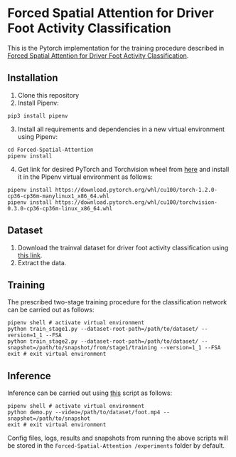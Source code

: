 # Forced Spatial Attention for Driver Foot Activity Classification

This is the Pytorch implementation for the training procedure described in [Forced Spatial Attention for Driver Foot Activity Classification](http://cvrr.ucsd.edu/publications/2019/FSAFAC.pdf).

## Installation
1) Clone this repository
2) Install Pipenv:
```shell
pip3 install pipenv
```
3) Install all requirements and dependencies in a new virtual environment using Pipenv:
```shell
cd Forced-Spatial-Attention
pipenv install
```
4) Get link for desired PyTorch and Torchvision wheel from [here](https://download.pytorch.org/whl/torch_stable.html) and install it in the Pipenv virtual environment as follows:
```shell
pipenv install https://download.pytorch.org/whl/cu100/torch-1.2.0-cp36-cp36m-manylinux1_x86_64.whl
pipenv install https://download.pytorch.org/whl/cu100/torchvision-0.3.0-cp36-cp36m-linux_x86_64.whl
```

## Dataset
1) Download the trainval dataset for driver foot activity classification using [this link]().
2) Extract the data.

## Training
The prescribed two-stage training procedure for the classification network can be carried out as follows:
```shell
pipenv shell # activate virtual environment
python train_stage1.py --dataset-root-path=/path/to/dataset/ --version=1_1 --FSA
python train_stage2.py --dataset-root-path=/path/to/dataset/ --snapshot=/path/to/snapshot/from/stage1/training --version=1_1 --FSA
exit # exit virtual environment
```

## Inference
Inference can be carried out using [this](https://github.com/arangesh/Forced-Spatial-Attention/blob/master/demo.py) script as follows:
```shell
pipenv shell # activate virtual environment
python demo.py --video=/path/to/dataset/foot.mp4 --snapshot=/path/to/snapshot
exit # exit virtual environment
```

Config files, logs, results and snapshots from running the above scripts will be stored in the `Forced-Spatial-Attention
/experiments` folder by default.
